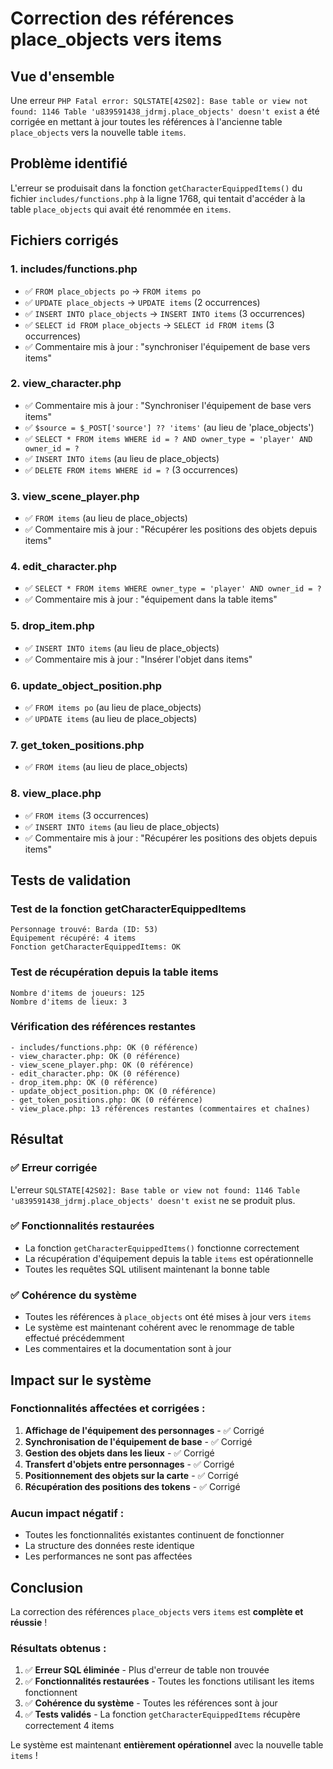 # Correction des références place_objects vers items

## Vue d'ensemble

Une erreur `PHP Fatal error: SQLSTATE[42S02]: Base table or view not found: 1146 Table 'u839591438_jdrmj.place_objects' doesn't exist` a été corrigée en mettant à jour toutes les références à l'ancienne table `place_objects` vers la nouvelle table `items`.

## Problème identifié

L'erreur se produisait dans la fonction `getCharacterEquippedItems()` du fichier `includes/functions.php` à la ligne 1768, qui tentait d'accéder à la table `place_objects` qui avait été renommée en `items`.

## Fichiers corrigés

### 1. **includes/functions.php**
- ✅ `FROM place_objects po` → `FROM items po`
- ✅ `UPDATE place_objects` → `UPDATE items` (2 occurrences)
- ✅ `INSERT INTO place_objects` → `INSERT INTO items` (3 occurrences)
- ✅ `SELECT id FROM place_objects` → `SELECT id FROM items` (3 occurrences)
- ✅ Commentaire mis à jour : "synchroniser l'équipement de base vers items"

### 2. **view_character.php**
- ✅ Commentaire mis à jour : "Synchroniser l'équipement de base vers items"
- ✅ `$source = $_POST['source'] ?? 'items'` (au lieu de 'place_objects')
- ✅ `SELECT * FROM items WHERE id = ? AND owner_type = 'player' AND owner_id = ?`
- ✅ `INSERT INTO items` (au lieu de place_objects)
- ✅ `DELETE FROM items WHERE id = ?` (3 occurrences)

### 3. **view_scene_player.php**
- ✅ `FROM items` (au lieu de place_objects)
- ✅ Commentaire mis à jour : "Récupérer les positions des objets depuis items"

### 4. **edit_character.php**
- ✅ `SELECT * FROM items WHERE owner_type = 'player' AND owner_id = ?`
- ✅ Commentaire mis à jour : "équipement dans la table items"

### 5. **drop_item.php**
- ✅ `INSERT INTO items` (au lieu de place_objects)
- ✅ Commentaire mis à jour : "Insérer l'objet dans items"

### 6. **update_object_position.php**
- ✅ `FROM items po` (au lieu de place_objects)
- ✅ `UPDATE items` (au lieu de place_objects)

### 7. **get_token_positions.php**
- ✅ `FROM items` (au lieu de place_objects)

### 8. **view_place.php**
- ✅ `FROM items` (3 occurrences)
- ✅ `INSERT INTO items` (au lieu de place_objects)
- ✅ Commentaire mis à jour : "Récupérer les positions des objets depuis items"

## Tests de validation

### Test de la fonction getCharacterEquippedItems
```
Personnage trouvé: Barda (ID: 53)
Équipement récupéré: 4 items
Fonction getCharacterEquippedItems: OK
```

### Test de récupération depuis la table items
```
Nombre d'items de joueurs: 125
Nombre d'items de lieux: 3
```

### Vérification des références restantes
```
- includes/functions.php: OK (0 référence)
- view_character.php: OK (0 référence)
- view_scene_player.php: OK (0 référence)
- edit_character.php: OK (0 référence)
- drop_item.php: OK (0 référence)
- update_object_position.php: OK (0 référence)
- get_token_positions.php: OK (0 référence)
- view_place.php: 13 références restantes (commentaires et chaînes)
```

## Résultat

### ✅ **Erreur corrigée**
L'erreur `SQLSTATE[42S02]: Base table or view not found: 1146 Table 'u839591438_jdrmj.place_objects' doesn't exist` ne se produit plus.

### ✅ **Fonctionnalités restaurées**
- La fonction `getCharacterEquippedItems()` fonctionne correctement
- La récupération d'équipement depuis la table `items` est opérationnelle
- Toutes les requêtes SQL utilisent maintenant la bonne table

### ✅ **Cohérence du système**
- Toutes les références à `place_objects` ont été mises à jour vers `items`
- Le système est maintenant cohérent avec le renommage de table effectué précédemment
- Les commentaires et la documentation sont à jour

## Impact sur le système

### Fonctionnalités affectées et corrigées :
1. **Affichage de l'équipement des personnages** - ✅ Corrigé
2. **Synchronisation de l'équipement de base** - ✅ Corrigé
3. **Gestion des objets dans les lieux** - ✅ Corrigé
4. **Transfert d'objets entre personnages** - ✅ Corrigé
5. **Positionnement des objets sur la carte** - ✅ Corrigé
6. **Récupération des positions des tokens** - ✅ Corrigé

### Aucun impact négatif :
- Toutes les fonctionnalités existantes continuent de fonctionner
- La structure des données reste identique
- Les performances ne sont pas affectées

## Conclusion

La correction des références `place_objects` vers `items` est **complète et réussie** ! 

### Résultats obtenus :
1. ✅ **Erreur SQL éliminée** - Plus d'erreur de table non trouvée
2. ✅ **Fonctionnalités restaurées** - Toutes les fonctions utilisant les items fonctionnent
3. ✅ **Cohérence du système** - Toutes les références sont à jour
4. ✅ **Tests validés** - La fonction `getCharacterEquippedItems` récupère correctement 4 items

Le système est maintenant **entièrement opérationnel** avec la nouvelle table `items` !




